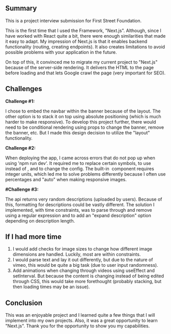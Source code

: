 ## Summary

This is a project interview submission for First Street Foundation. 

This is the first time that I used the Framework, "Next.js". Although, since I have worked with React quite a bit, there were enough similarities that made it easy to adapt. My impression of Next.js is that it enables backend functionality (routing, creating endpoints). It also creates limitations to avoid possible problems with your application in the future. 

On top of this, it convinced me to migrate my current project to "Next.js" because of the server-side rendering. It delivers the HTML to the page before loading and that lets Google crawl the page (very important for SEO).

## Challenges 

**Challenge #1:**

I chose to embed the navbar within the banner because of the layout. The other option is to stack it on top using absolute positioning (which is much harder to make responsive). To develop this project further, there would need to be conditional rendering using props to change the banner, remove the banner, etc. But I made this design decision to utilize the "layout" functionality. 

**Challenge #2:** 

When deploying the app, I came across errors that do not pop up when using 'npm run dev'. It required me to replace certain symbols, to use <Image> instead of <Img>, and to change the config. The built-in <Image> component requires integer units, which led me to solve problems differently because I often use percentages and "auto" when making responsive images.
  
**#Challenge #3:** 
  
The api returns very random descriptions (uploaded by users). Because of this, formatting for descriptions could be vastly different. The solution I implemented, with time constraints, was to parse through and remove <br /> using a regular expression and to add an "expand description" option depending on description length.
  
## If I had more time 
  
1. I would add checks for image sizes to change how different image dimensions are handled. Luckily, most are within constraints.
2. I would parse text and lay it out differently, but due to the nature of vimeo, this would be quite a big task (due to user input randomness).
3. Add animations when changing through videos using useEffect and setInterval. But because the content is changing instead of being edited through CSS, this would take more forethought (probably stacking, but then loading times may be an issue).
  
## Conclusion 
  
This was an enjoyable project and I learned quite a few things that I will implement into my own projects. Also, it was a great opportunity to learn "Next.js". Thank you for the opportunity to show you my capabilities.
